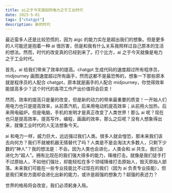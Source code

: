 ```yaml
---
title: ai之于今天就如同电力之于工业时代
date: 2023-5-01
tags: ["chatgpt"]
description: 新的时代
---
```


最近蛮多人还是比较恐慌的，因为 aigc 的能力实在是超出我们的想象。但是更多的人可能还是抱着一种 ai 很厉害，但是和我有什么关系我照样过自己原本的生活的想法。然而，时代的改变真的已经到来了。打个比方，ai 之于今天就像是电力之于工业时代。

首先，ai 给我们带来了效率的提高。chatgpt 生成代码的速度超过所有程序员，midjourney 画图速度超过所有画手，然而这都不是最恐怖的，想象一下那些原本就是程序员的人配合 chatgpt，原本就是画手的人配合 midjourney，你觉得效率能提高多少？这个时代的各项工作产出价值将会巨变！

然而，效率的提高只是量的改变，但是新的动力的带来最重要的质变！一开始人们用电力也只是提高效率，从前蒸汽机，后来用电动机提高效率；从前用火加热，后来用电磁炉。但是电脑，手机的发明才是真正改变了人类世界！那么 ai 呢？现在也只是提高效率，提高写作，编程，画画的效率，那么之后呢？没有人想象得出来，就像工业时代的人无法想象今天。

ai 和电力一样，威力巨大，远远强过我们人类。很多人就会惶恐，那未来我们该去向何方？我们不就被机器无情替代了吗？人类是不是会淘汰大多数人，只剩下少数的“神人”？我的想法是：不会。因为人类也会进化，人类会和 ai 共生。我们会进化为“超人”。拥有比现在的我们强大得多的能力，降维打击。就像是我们徒手打不过原始人，不如他们强壮，却能轻松在多个领域降维打击原始人，毁灭原始人部落。未来我们可能在一些专业技能比不过现在的我们（因为 ai 负责专业技能），但是我们某些方面却会进化出新的能力，或许是超强的想象力？超强的表述力？

世界的格局将会改变，我们必须躬身入局。
